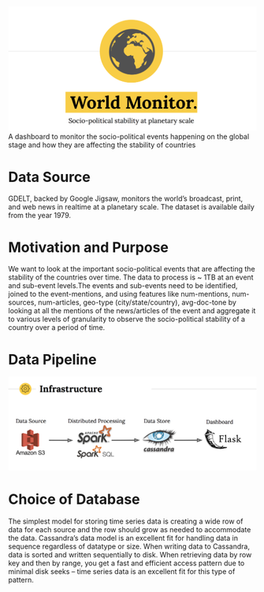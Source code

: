 ![GitHub Logo](/images/title.png)
A dashboard to monitor the socio-political events happening on the global stage and how they are affecting the stability of countries

# Data Source
GDELT, backed by Google Jigsaw, monitors the world’s broadcast, print, and web news in realtime at a planetary scale. The dataset is available daily from the year 1979.

# Motivation and Purpose
We want to look at the important socio-political events that are affecting the stability of the countries over time.
The data to process is ~ 1TB at an event and sub-event levels.The events and sub-events need to be identified, joined to the event-mentions, and using features like num-mentions, num-sources, num-articles, geo-type (city/state/country), avg-doc-tone by looking at all the mentions of the news/articles of the event and aggregate it to various levels of granularity to observe the socio-political stability of a country over a period of time.

# Data Pipeline
![GitHub Logo](/images/pipeline.png)

# Choice of Database
The simplest model for storing time series data is creating a wide row of data for each source and the row should grow as needed to accommodate the data. Cassandra’s data model is an excellent fit for handling data in sequence regardless of datatype or size. When writing data to Cassandra, data is sorted and written sequentially to disk. When retrieving data by row key and then by range, you get a fast and efficient access pattern due to minimal disk seeks – time series data is an excellent fit for this type of pattern. 





